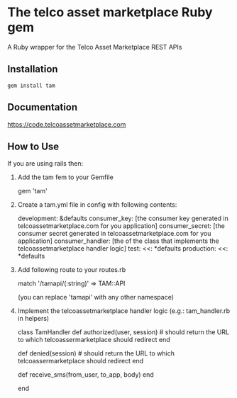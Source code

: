 The telco asset marketplace Ruby gem
====================================
A Ruby wrapper for the Telco Asset Marketplace REST APIs

Installation
------------
	gem install tam
	
Documentation
-------------
<https://code.telcoassetmarketplace.com>

How to Use
----------
If you are using rails then:
1. Add the tam fem to your Gemfile

	gem 'tam'

2. Create a tam.yml file in config with following contents:

	development: &defaults
		consumer_key: [the consumer key generated in telcoassetmarketplace.com for you application]
		consumer_secret: [the consumer secret generated in telcoassetmarketplace.com for you application]
		consumer_handler: [the of the class that implements the telcoassetmarketplace handler logic]
	test:
		<<: *defaults
	production:
		<<: *defaults
		
3. Add following route to your routes.rb

	match '/tamapi/(:string)' => TAM::API
	
	(you can replace 'tamapi' with any other namespace)
	
4. Implement the telcoassetmarketplace handler logic (e.g.: tam_handler.rb in helpers)

	class TamHandler
	  def authorized(user, session)
		# should return the URL to which telcoassermarketplace should redirect
	  end

	  def denied(session)
		# should return the URL to which telcoassermarketplace should redirect
	  end
	
	  def receive_sms(from_user, to_app, body)
	  end
	  
	end
	
